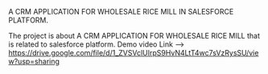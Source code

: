 A CRM APPLICATION FOR WHOLESALE RICE MILL IN SALESFORCE PLATFORM.

The project is about A CRM APPLICATION FOR WHOLESALE RICE MILL that is related to salesforce platform.
Demo video Link -->  https://drive.google.com/file/d/1_ZVSVclUIrpS9HvN4LtT4wc7sVzRysSU/view?usp=sharing
